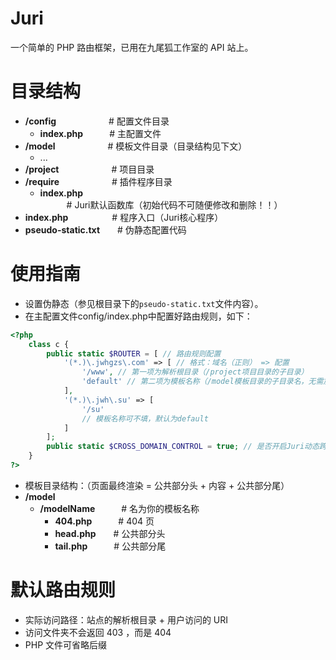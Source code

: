 # Juri
一个简单的 PHP 路由框架，已用在九尾狐工作室的 API 站上。

# 目录结构
* **/config**&emsp;&emsp;&emsp;&emsp;&emsp;&emsp;# 配置文件目录  
    * **index.php**&emsp;&emsp;&emsp;# 主配置文件  
* **/model**&emsp;&emsp;&emsp;&emsp;&emsp;&emsp;# 模板文件目录（目录结构见下文）  
    * ...
* **/project**&emsp;&emsp;&emsp;&emsp;&emsp;&emsp;# 项目目录  
* **/require**&emsp;&emsp;&emsp;&emsp;&emsp;&emsp;# 插件程序目录  
    * **index.php**&emsp;&emsp;&emsp;# Juri默认函数库（初始代码不可随便修改和删除！！）  
* **index.php**&emsp;&emsp;&emsp;&emsp;&emsp;# 程序入口（Juri核心程序）  
* **pseudo-static.txt**&emsp;&emsp;# 伪静态配置代码  

# 使用指南
* 设置伪静态（参见根目录下的`pseudo-static.txt`文件内容）。
* 在主配置文件config/index.php中配置好路由规则，如下：
```php
<?php
    class c {
        public static $ROUTER = [ // 路由规则配置
            '(*.)\.jwhgzs\.com' => [ // 格式：域名（正则） => 配置
                '/www', // 第一项为解析根目录（/project项目目录的子目录）
                'default' // 第二项为模板名称（/model模板目录的子目录名，无需加/）
            ],
            '(*.)\.jwh\.su' => [
                '/su'
                // 模板名称可不填，默认为default
            ]
        ];
        public static $CROSS_DOMAIN_CONTROL = true; // 是否开启Juri动态跨域设置（默认允许在上面的$ROUTER中指定的域名跨域）
    }
?>
```
* 模板目录结构：（页面最终渲染 = 公共部分头 + 内容 + 公共部分尾）  
* **/model**  
    * **/modelName**&emsp;&emsp;&emsp;# 名为你的模板名称  
        * **404.php**&emsp;&emsp;&emsp;# 404 页  
        * **head.php**&emsp;&emsp;# 公共部分头  
        * **tail.php**&emsp;&emsp;&emsp;# 公共部分尾  
# 默认路由规则
* 实际访问路径：站点的解析根目录 + 用户访问的 URI
* 访问文件夹不会返回 403 ，而是 404
* PHP 文件可省略后缀
